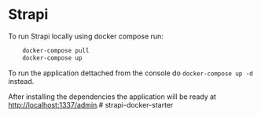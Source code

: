 # Strapi

To run Strapi locally using docker compose run:

````bash
    docker-compose pull
    docker-compose up
````

To run the application dettached from the console do `docker-compose up -d` instead.

After installing the dependencies the application will be ready at [http://localhost:1337/admin](http://localhost:1337/admin).# strapi-docker-starter
